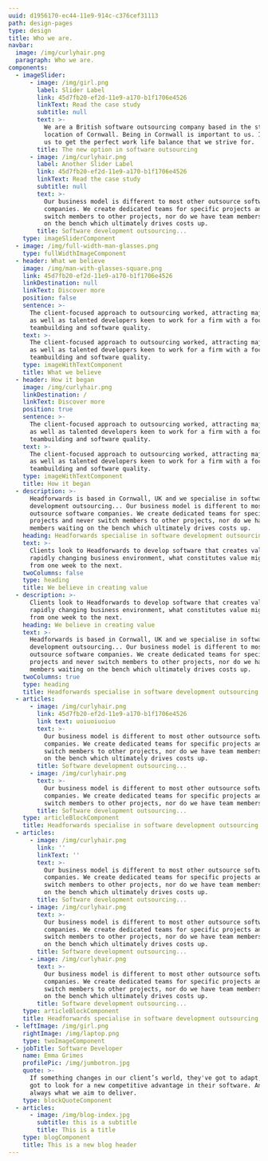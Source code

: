 ```yaml
---
uuid: d1956170-ec44-11e9-914c-c376cef31113
path: design-pages
type: design
title: Who we are.
navbar:
  image: /img/curlyhair.png
  paragraph: Who we are.
components:
  - imageSlider:
      - image: /img/girl.png
        label: Slider Label
        link: 45d7fb20-ef2d-11e9-a170-b1f1706e4526
        linkText: Read the case study
        subtitle: null
        text: >-
          We are a British software outsourcing company based in the stunning
          location of Cornwall. Being in Cornwall is important to us. It enables
          us to get the perfect work life balance that we strive for.
        title: The new option in software outsourcing
      - image: /img/curlyhair.png
        label: Another Slider Label
        link: 45d7fb20-ef2d-11e9-a170-b1f1706e4526
        linkText: Read the case study
        subtitle: null
        text: >-
          Our business model is different to most other outsource software
          companies. We create dedicated teams for specific projects and never
          switch members to other projects, nor do we have team members waiting
          on the bench which ultimately drives costs up.
        title: Software development outsourcing...
    type: imageSliderComponent
  - image: /img/full-width-man-glasses.png
    type: fullWidthImageComponent
  - header: What we believe
    image: /img/man-with-glasses-square.png
    link: 45d7fb20-ef2d-11e9-a170-b1f1706e4526
    linkDestination: null
    linkText: Discover more
    position: false
    sentence: >-
      The client-focused approach to outsourcing worked, attracting major brands
      as well as talented developers keen to work for a firm with a focus on
      teambuilding and software quality.
    text: >-
      The client-focused approach to outsourcing worked, attracting major brands
      as well as talented developers keen to work for a firm with a focus on
      teambuilding and software quality. 
    type: imageWithTextComponent
    title: What we believe
  - header: How it began
    image: /img/curlyhair.png
    linkDestination: /
    linkText: Discover more
    position: true
    sentence: >-
      The client-focused approach to outsourcing worked, attracting major brands
      as well as talented developers keen to work for a firm with a focus on
      teambuilding and software quality. 
    text: >-
      The client-focused approach to outsourcing worked, attracting major brands
      as well as talented developers keen to work for a firm with a focus on
      teambuilding and software quality. 
    type: imageWithTextComponent
    title: How it began
  - description: >-
      Headforwards is based in Cornwall, UK and we specialise in software
      development outsourcing... Our business model is different to most other
      outsource software companies. We create dedicated teams for specific
      projects and never switch members to other projects, nor do we have team
      members waiting on the bench which ultimately drives costs up.
    heading: Headforwards specialise in software development outsourcing...
    text: >-
      Clients look to Headforwards to develop software that creates value. In a
      rapidly changing business environment, what constitutes value might change
      from one week to the next.
    twoColumns: false
    type: heading
    title: We believe in creating value
  - description: >-
      Clients look to Headforwards to develop software that creates value. In a
      rapidly changing business environment, what constitutes value might change
      from one week to the next.
    heading: We believe in creating value
    text: >-
      Headforwards is based in Cornwall, UK and we specialise in software
      development outsourcing... Our business model is different to most other
      outsource software companies. We create dedicated teams for specific
      projects and never switch members to other projects, nor do we have team
      members waiting on the bench which ultimately drives costs up.
    twoColumns: true
    type: heading
    title: Headforwards specialise in software development outsourcing...
  - articles:
      - image: /img/curlyhair.png
        link: 45d7fb20-ef2d-11e9-a170-b1f1706e4526
        link text: uoiuoiuoiuo
        text: >-
          Our business model is different to most other outsource software
          companies. We create dedicated teams for specific projects and never
          switch members to other projects, nor do we have team members waiting
          on the bench which ultimately drives costs up.
        title: Software development outsourcing...
      - image: /img/curlyhair.png
        text: >-
          Our business model is different to most other outsource software
          companies. We create dedicated teams for specific projects and never
          switch members to other projects, nor do we have team members waiting.
        title: Software development outsourcing...
    type: articleBlockComponent
    title: Headforwards specialise in software development outsourcing...
  - articles:
      - image: /img/curlyhair.png
        link: ''
        linkText: ''
        text: >-
          Our business model is different to most other outsource software
          companies. We create dedicated teams for specific projects and never
          switch members to other projects, nor do we have team members waiting
          on the bench which ultimately drives costs up.
        title: Software development outsourcing...
      - image: /img/curlyhair.png
        text: >-
          Our business model is different to most other outsource software
          companies. We create dedicated teams for specific projects and never
          switch members to other projects, nor do we have team members waiting
          on the bench which ultimately drives costs up.
        title: Software development outsourcing...
      - image: /img/curlyhair.png
        text: >-
          Our business model is different to most other outsource software
          companies. We create dedicated teams for specific projects and never
          switch members to other projects, nor do we have team members waiting
          on the bench which ultimately drives costs up.
        title: Software development outsourcing...
    type: articleBlockComponent
    title: Headforwards specialise in software development outsourcing...
  - leftImage: /img/girl.png
    rightImage: /img/laptop.png
    type: twoImageComponent
  - jobTitle: Software Developer
    name: Emma Grimes
    profilePic: /img/jumbotron.jpg
    quote: >-
      If something changes in our client’s world, they've got to adapt, they've
      got to look for a new competitive advantage in their software. And that’s
      always what we aim to deliver.
    type: blockQuoteComponent
  - articles:
      - image: /img/blog-index.jpg
        subtitle: this is a subtitle
        title: This is a title
    type: blogComponent
    title: This is a new blog header
---
```


